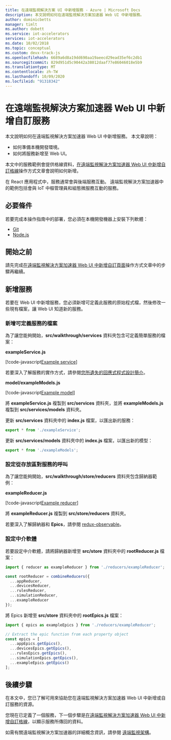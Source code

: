 ```yaml
---
title: 在遠端監視解決方案 UI 中新增服務 - Azure | Microsoft Docs
description: 本文說明如何在遠端監視解決方案加速器 Web UI 中新增服務。
author: dominicbetts
manager: timlt
ms.author: dobett
ms.service: iot-accelerators
services: iot-accelerators
ms.date: 10/02/2018
ms.topic: conceptual
ms.custom: devx-track-js
ms.openlocfilehash: 6689a6d8a19dd690aa19aeecd29ead35ef6c2db1
ms.sourcegitcommit: 829d951d5c90442a38012daaf77e86046018e5b9
ms.translationtype: MT
ms.contentlocale: zh-TW
ms.lasthandoff: 10/09/2020
ms.locfileid: "91318342"
---
```

# <a name="add-a-custom-service-to-the-remote-monitoring-solution-accelerator-web-ui"></a>在遠端監視解決方案加速器 Web UI 中新增自訂服務

本文說明如何在遠端監視解決方案加速器 Web UI 中新增服務。 本文章說明：

- 如何準備本機開發環境。
- 如何將服務新增至 Web UI。

本文中的服務範例會提供格線資料，[在遠端監視解決方案加速器 Web UI 中新增自訂格線](iot-accelerators-remote-monitoring-customize-grid.md)操作方式文章會說明如何新增。

在 React 應用程式中，服務通常會與後端服務互動。 遠端監視解決方案加速器中的範例包括會與 IoT 中樞管理員和組態微服務互動的服務。

## <a name="prerequisites"></a>必要條件

若要完成本操作指南中的部署，您必須在本機開發機器上安裝下列軟體：

- [Git](https://git-scm.com/downloads)
- [Node.js](https://nodejs.org/download/)

## <a name="before-you-start"></a>開始之前

請先完成[在遠端監視解決方案加速器 Web UI 中新增自訂頁面](iot-accelerators-remote-monitoring-customize-page.md)操作方式文章中的步驟再繼續。

## <a name="add-a-service"></a>新增服務

若要在 Web UI 中新增服務，您必須新增可定義此服務的原始程式檔，然後修改一些現有檔案，讓 Web UI 知道新的服務。

### <a name="add-the-new-files-that-define-the-service"></a>新增可定義服務的檔案

為了讓您能夠開始，**src/walkthrough/services** 資料夾包含可定義簡單服務的檔案：

**exampleService.js**

[!code-javascript[Example service](~/remote-monitoring-webui/src/walkthrough/services/exampleService.js?name=service "Example service")]

若要深入了解服務的實作方式，請參閱[您所遺失的回應式程式設計簡介](https://gist.github.com/staltz/868e7e9bc2a7b8c1f754)。

**model/exampleModels.js**

[!code-javascript[Example model](~/remote-monitoring-webui/src/walkthrough/services/models/exampleModels.js?name=models "Example model")]

將 **exampleService.js** 複製到 **src/services** 資料夾，並將 **exampleModels.js** 複製到 **src/services/models** 資料夾。

更新 **src/services** 資料夾中的 **index.js** 檔案，以匯出新的服務：

```js
export * from './exampleService';
```

更新 **src/services/models** 資料夾中的 **index.js** 檔案，以匯出新的模型：

```js
export * from './exampleModels';
```

### <a name="set-up-the-calls-to-the-service-from-the-store"></a>設定從存放區對服務的呼叫

為了讓您能夠開始，**src/walkthrough/store/reducers** 資料夾包含歸納器範例：

**exampleReducer.js**

[!code-javascript[Example reducer](~/remote-monitoring-webui/src/walkthrough/store/reducers/exampleReducer.js?name=reducer "Example reducer")]

將 **exampleReducer.js** 複製到 **src/store/reducers** 資料夾。

若要深入了解歸納器和 **Epics**，請參閱 [redux-observable](https://redux-observable.js.org/)。

### <a name="configure-the-middleware"></a>設定中介軟體

若要設定中介軟體，請將歸納器新增至 **src/store** 資料夾中的 **rootReducer.js** 檔案：

```js
import { reducer as exampleReducer } from './reducers/exampleReducer';

const rootReducer = combineReducers({
  ...appReducer,
  ...devicesReducer,
  ...rulesReducer,
  ...simulationReducer,
  ...exampleReducer
});
```

將 Epics 新增至 **src/store** 資料夾中的 **rootEpics.js** 檔案：

```js
import { epics as exampleEpics } from './reducers/exampleReducer';

// Extract the epic function from each property object
const epics = [
  ...appEpics.getEpics(),
  ...devicesEpics.getEpics(),
  ...rulesEpics.getEpics(),
  ...simulationEpics.getEpics(),
  ...exampleEpics.getEpics()
];
```

## <a name="next-steps"></a>後續步驟

在本文中，您已了解可用來協助您在遠端監視解決方案加速器 Web UI 中新增或自訂服務的資源。

您現在已定義了一個服務，下一個步驟是[在遠端監視解決方案加速器 Web UI 中新增自訂格線](iot-accelerators-remote-monitoring-customize-grid.md)，以顯示服務所傳回的資料。

如需有關遠端監視解決方案加速器的詳細概念資訊，請參閱 [遠端監視架構](iot-accelerators-remote-monitoring-sample-walkthrough.md)。
